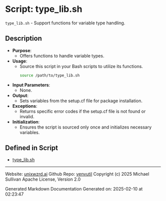# Script: type_lib.sh
`type_lib.sh` - Support functions for variable type handling.
## Description
- **Purpose**:
  - Offers functions to handle variable types.
- **Usage**:
  - Source this script in your Bash scripts to utilize its functions.
    ```bash
    source /path/to/type_lib.sh
    ```
- **Input Parameters**:
  - None.
- **Output**:
  - Sets variables from the setup.cf file for package installation.
- **Exceptions**:
  - Returns specific error codes if the setup.cf file is not found or invalid.
- **Initialization**:
  - Ensures the script is sourced only once and initializes necessary variables.



## Defined in Script

* [type_lib.sh](../type_lib_sh.md)
---

Website: [unixwzrd.ai](https://unixwzrd.ai)
Github Repo: [venvutil](https://github.com/unixwzrd/venvutil)
Copyright (c) 2025 Michael Sullivan
Apache License, Version 2.0

Generated Markdown Documentation
Generated on: 2025-02-10 at 02:23:47
